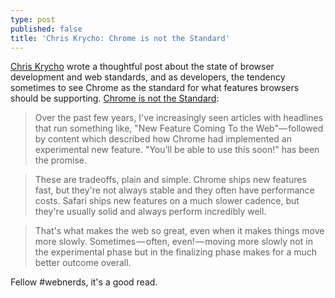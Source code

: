 ```yaml
---
type: post
published: false
title: 'Chris Krycho: Chrome is not the Standard'
---
```

[Chris Krycho](http://www.chriskrycho.com/) wrote a thoughtful post about the state of browser development and web standards, and as developers, the tendency sometimes to see Chrome as the standard for what features browsers  should be supporting. [Chrome is not the Standard](http://www.chriskrycho.com/2017/chrome-is-not-the-standard.html):

> Over the past few years, I've increasingly seen articles with headlines that run something like, "New Feature Coming To the Web"— followed by content which described how Chrome had implemented an experimental new feature. "You’ll be able to use this soon!" has been the promise.

> These are tradeoffs, plain and simple. Chrome ships new features fast, but they're not always stable and they often have performance costs. Safari ships new features on a much slower cadence, but they're usually solid and always perform incredibly well.

> That's what makes the web so great, even when it makes things move more slowly. Sometimes — often, even! — moving more slowly not in the experimental phase but in the finalizing phase makes for a much better outcome overall.

Fellow #webnerds, it's a good read.